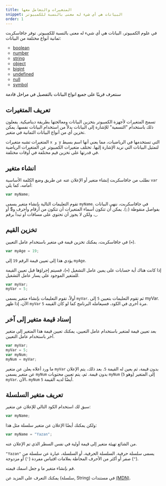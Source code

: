 ```yaml
---
title: المتغيرات والتعامل معها
snippet: البيانات هي أي شيء له معنى بالنسبة للكمبيوتر
order: 1
---
```


في علوم الكمبيوتر، البيانات هي أي شيء له معنى بالنسبة للكمبيوتر. توفر جافاسكربت
ثمانية أنواع مختلفة من البيانات:

<!-- Markdown don't support ltr! -->
<ul style="
    direction: ltr;
    list-style-type: circle;
">
<li><a href="https://developer.mozilla.org/en-US/docs/Web/JavaScript/Reference/Global_Objects/boolean" rel="noopener noreferrer">boolean</a></li>
<li><a href="https://developer.mozilla.org/en-US/docs/Web/JavaScript/Reference/Global_Objects/number" rel="noopener noreferrer">number</a></li>
<li><a href="https://developer.mozilla.org/en-US/docs/Web/JavaScript/Reference/Global_Objects/string" rel="noopener noreferrer">string</a></li>
<li><a href="https://developer.mozilla.org/en-US/docs/Web/JavaScript/Reference/Global_Objects/object" rel="noopener noreferrer">object</a></li>
<li><a href="https://developer.mozilla.org/en-US/docs/Web/JavaScript/Reference/Global_Objects/bigInt" rel="noopener noreferrer">bigint</a></li>
<li><a href="https://developer.mozilla.org/en-US/docs/Web/JavaScript/Reference/Global_Objects/undefined" rel="noopener noreferrer">undefined</a></li>
<li><a href="https://developer.mozilla.org/en-US/docs/Web/JavaScript/Reference/Global_Objects/null" rel="noopener noreferrer">null</a></li>
<li><a href="https://developer.mozilla.org/en-US/docs/Web/JavaScript/Reference/Global_Objects/symbol" rel="noopener noreferrer">symbol</a></li>
</ul>

<mark>

سنتعرف قريبًا على جميع انواع البيانات بالتفصيل في مراحل قادمة

</mark>

## تعريف المتغيرات

تسمح المتغيرات لأجهزة الكمبيوتر بتخزين البيانات ومعالجتها بطريقة ديناميكية.
يفعلون ذلك باستخدام "التسمية" للإشارة إلى البيانات بدلاً من استخدام البيانات
نفسها. يمكن تخزين أي من أنواع البيانات الثمانية في متغير.

المتغيرات تشبه متغيرات `x و y` التي تستخدمها في الرياضيات، مما يعني أنها اسم
بسيط لتمثيل البيانات التي نريد الإشارة إليها. تختلف متغيرات الكمبيوتر عن
المتغيرات الرياضية في قدرتها على تخزين قيم مختلفة في أوقات مختلفة.

## انشاء متغير

نطلب من جافاسكربت إنشاء متغير أو الإعلان عنه عن طريق وضع الكلمة الأساسية `var`
أمامه، كما يلي:

```js
var myName;
```

تقوم التعليمات التالية بإنشاء متغير يسمى `myName`. في جافاسكربت، ننهي البيانات
بفواصل منقوطة (`;`). يمكن أن تتكون أسماء المتغيرات أن تتكون من أرقام وأحرف و$ أو
_، ولكن لا يجوز أن تحتوي على مسافات أو تبدأ برقم.

## تخزين القيم

في جافاسكربت، يمكنك تخزين قيمة في متغير باستخدام عامل التعيين (`=`).

```js
var myAge = 19;
```

يؤدي هذا إلى تعيين قيمة الرقم `19` إلى `myAge`.

إذا كانت هناك أية حسابات على يمين عامل التشغيل (`=`)، فسيتم إجراؤها قبل تعيين
القيمة للمتغير الموجود على يسار عامل التشغيل.

```js
var myVar;
myVar = 5;
```

أولاً، تقوم التعليمات بإنشاء متغير يسمى `myVar`. ثم تقوم التعليمات بتعيين `5` إلى
myVar. الآن، إذا ظهر `myVar` مرة أخرى في الكود، فسيعامله البرنامج كما لو كان
القيمه `5`.

## إسناد قيمة متغير إلى آخر

بعد تعيين قيمة لمتغير باستخدام عامل التعيين، يمكنك تعيين قيمة هذا المتغير إلى
متغير آخر باستخدام عامل التعيين.

```js
var myVar;
myVar = 5;
var myNum;
myNum = myVar;
```

ما ورد أعلاه يعلن عن متغير `myVar` بدون قيمة، ثم يعين له القيمة `5`. بعد ذلك،
يتم الإعلان عن متغير يسمى `myNum` بدون قيمة. ثم، يتم تعيين محتويات `myNum` (وهو
`5`) إلى المتغير `myVar`. الآن، `myNum` أيضًا لديه القيمة `5`.

## تعريف متغير السلسلة

سبق لك استخدام الكود التالي للإعلان عن متغير:

```js
var myName;
```

ولكن يمكنك أيضًا الإعلان عن متغير سلسلة مثل هذا:

```js
var myName = "Yazan";
```

من الشائع تهيئة متغير إلى قيمة أولية في نفس السطر الذي تم الإعلان عنه.

`"Yazan"` يسمى سلسلة حرفية. السلسلة الحرفية، أو السلسلة، عبارة عن سلسلة من صفر
أو أكثر من الأحرف المحاطة بعلامات اقتباس مفردة (`'`) أو مزدوجة (`"`).

<div class="quiz">
قم بإنشاء متغير ما و جعل اسمك قيمته.
</div>

يمكنك التعرف على المزيد عن (سلسلة, String) في مستندات
[(MDN)](https://developer.mozilla.org/en-US/docs/Web/JavaScript/Reference/Global_Objects/string).
